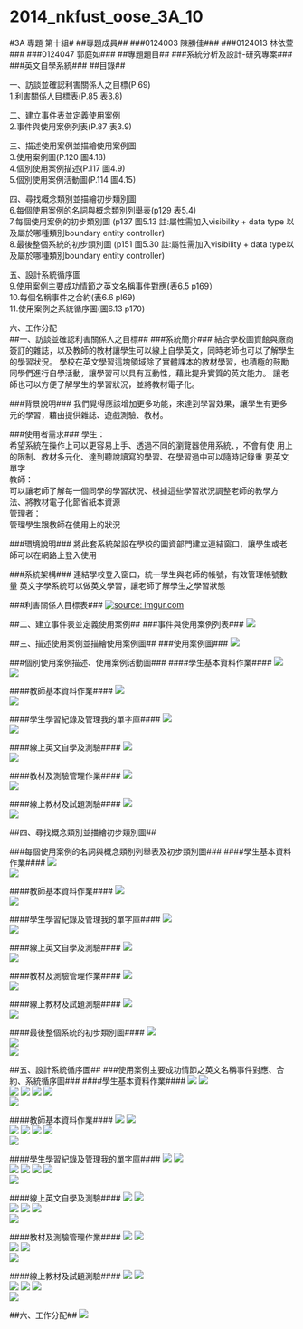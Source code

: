2014_nkfust_oose_3A_10
======================
#3A 專題 第十組#
##專題成員##
###0124003 陳勝佳###
###0124013 林依萱###
###0124047 郭庭如###
##專題題目##
###系統分析及設計-研究專案###
###英文自學系統###
##目錄##
<p>一、訪談並確認利害關係人之目標(P.69)<br>
1.利害關係人目標表(P.85 表3.8)<br>
<p>二、建立事件表並定義使用案例<br>
	2.事件與使用案例列表(P.87 表3.9)<br>
<p>三、描述使用案例並描繪使用案例圖<br>
	3.使用案例圖(P.120 圖4.18)<br>
4.個別使用案例描述(P.117 圖4.9)<br>
5.個別使用案例活動圖(P.114 圖4.15)<br>
<p>四、尋找概念類別並描繪初步類別圖<br>
	6.每個使用案例的名詞與概念類別列舉表(p129 表5.4)<br>
7.每個使用案例的初步類別圖 (p137 圖5.13 註:屬性需加入visibility + data type 以及屬於哪種類別boundary entity controller)<br>
8.最後整個系統的初步類別圖 (p151 圖5.30 註:屬性需加入visibility + data type以及屬於哪種類別boundary entity controller)<br>
<p>五、設計系統循序圖<br>
9.使用案例主要成功情節之英文名稱事件對應(表6.5 p169）<br>
10.每個名稱事件之合約(表6.6 pl69)<br>
11.使用案例之系統循序圖(圖6.13 p170)<br>
<p>六、工作分配<br>
##一、訪談並確認利害關係人之目標##
###系統簡介###
結合學校圖資館與廠商簽訂的雜誌，以及教師的教材讓學生可以線上自學英文，同時老師也可以了解學生的學習狀況。
學校在英文學習這塊領域除了實體課本的教材學習，也積極的鼓勵同學們進行自學活動，讓學習可以具有互動性，藉此提升實質的英文能力。
讓老師也可以方便了解學生的學習狀況，並將教材電子化。

###背景說明###
我們覺得應該增加更多功能，來達到學習效果，讓學生有更多元的學習，藉由提供雜誌、遊戲測驗、教材。

###使用者需求###
學生：<br>希望系統在操作上可以更容易上手、透過不同的瀏覽器使用系統、，不會有使	用上的限制、教材多元化、達到聽說讀寫的學習、在學習過中可以隨時記錄重	要英文單字<br>
教師：<br>可以讓老師了解每一個同學的學習狀況、根據這些學習狀況調整老師的教學方	法、將教材電子化節省紙本資源<br>
管理者：<br>管理學生跟教師在使用上的狀況

###環境說明###
將此套系統架設在學校的圖資部門建立連結窗口，讓學生或老師可以在網路上登入使用

###系統架構###
連結學校登入窗口，統一學生與老師的帳號，有效管理帳號數量
英文字學系統可以做英文學習，讓老師了解學生之學習狀態

###利害關係人目標表###
<a href="http://imgur.com/mC4pO7X"><img src="http://i.imgur.com/mC4pO7X.jpg" title="source: imgur.com" /></a>

##二、建立事件表並定義使用案例##
###事件與使用案例列表###
<img src="/img/2.png" /><br>

##三、描述使用案例並描繪使用案例圖##
###使用案例圖###
<img src="/img/3.png" /><br>

###個別使用案例描述、使用案例活動圖###
####學生基本資料作業####
<img src="/img/4.png" /><br>
<img src="/img/5.png" /><br>

####教師基本資料作業####
<img src="/img/6.png" /><br>
<img src="/img/7.png" /><br>

####學生學習紀錄及管理我的單字庫####
<img src="/img/8.png" /><br>
<img src="/img/9.png" /><br>

####線上英文自學及測驗####
<img src="/img/10.png" /><br>
<img src="/img/11.png" /><br>

####教材及測驗管理作業####
<img src="/img/12.png" /><br>
<img src="/img/13.png" /><br>

####線上教材及試題測驗####
<img src="/img/14.png" /><br>
<img src="/img/15.png" /><br>

##四、尋找概念類別並描繪初步類別圖##

###每個使用案例的名詞與概念類別列舉表及初步類別圖###
####學生基本資料作業####
<img src="/img/16.png" /><br>
<img src="/img/17.png" /><br>

####教師基本資料作業####
<img src="/img/18.png" /><br>
<img src="/img/19.png" /><br>

####學生學習紀錄及管理我的單字庫####
<img src="/img/20.png" /><br>
<img src="/img/21.png" /><br>

####線上英文自學及測驗####
<img src="/img/22.png" /><br>
<img src="/img/23.png" /><br>

####教材及測驗管理作業####
<img src="/img/24.png" /><br>
<img src="/img/25.png" /><br>

####線上教材及試題測驗####
<img src="/img/26.png" /><br>
<img src="/img/27.png" /><br>

####最後整個系統的初步類別圖####
<img src="/img/28.png" /><br>
<img src="/img/29.png" /><br>
<img src="/img/30.png" /><br>

##五、設計系統循序圖##
###使用案例主要成功情節之英文名稱事件對應、合約、系統循序圖###
####學生基本資料作業####
<img src="/img/31.png" />
<img src="/img/32.png" /><br>
<img src="/img/33.png" />
<img src="/img/34.png" />
<img src="/img/35.png" />
<img src="/img/36.png" /><br>
<img src="/img/37.png" /><br>

####教師基本資料作業####
<img src="/img/38.png" />
<img src="/img/39.png" /><br>
<img src="/img/40.png" />
<img src="/img/41.png" />
<img src="/img/42.png" />
<img src="/img/43.png" /><br>
<img src="/img/44.png" /><br>

####學生學習紀錄及管理我的單字庫####
<img src="/img/45.png" />
<img src="/img/46.png" /><br>
<img src="/img/47.png" />
<img src="/img/48.png" />
<img src="/img/49.png" />
<img src="/img/50.png" /><br>
<img src="/img/51.png" /><br>

####線上英文自學及測驗####
<img src="/img/52.png" />
<img src="/img/53.png" /><br>
<img src="/img/54.png" />
<img src="/img/55.png" />
<img src="/img/56.png" /><br>
<img src="/img/57.png" /><br>


####教材及測驗管理作業####
<img src="/img/58.png" />
<img src="/img/59.png" /><br>
<img src="/img/60.png" />
<img src="/img/61.png" /><br>
<img src="/img/62.png" /><br>

####線上教材及試題測驗####
<img src="/img/63.png" />
<img src="/img/64.png" /><br>
<img src="/img/65.png" />
<img src="/img/66.png" />
<img src="/img/67.png" /><br>
<img src="/img/68.png" /><br>


##六、工作分配##
<img src="/img/69.png" /><br>

